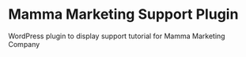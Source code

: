# Mamma Marketing Support Plugin
 WordPress plugin to display support tutorial for Mamma Marketing Company
